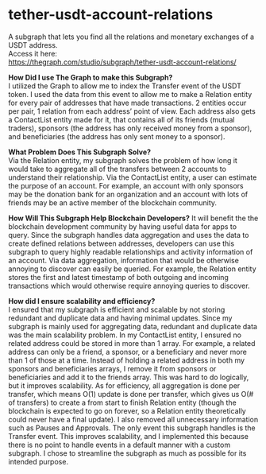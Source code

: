 # tether-usdt-account-relations
 A subgraph that lets you find all the relations and monetary exchanges of a USDT address. \
Access it here: \
https://thegraph.com/studio/subgraph/tether-usdt-account-relations/


**How Did I use The Graph to make this Subgraph?**\
I utilized the Graph to allow me to index the Transfer event of the USDT token. I used the data from this event to allow me to make a Relation entity for every pair of addresses that have made transactions. 2 entities occur per pair, 1 relation from each address’ point of view. Each address also gets a ContactList entity made for it, that contains all of its friends (mutual traders), sponsors (the address has only received money from a sponsor), and beneficiaries (the address has only sent money to a sponsor).

**What Problem Does This Subgraph Solve?**\
Via the Relation entity, my subgraph solves the problem of how long it would take to aggregate all of the transfers between 2 accounts to understand their relationship.
Via the ContactList entity, a user can estimate the purpose of an account. For example, an account with only sponsors may be the donation bank for an organization and an account with lots of friends may be an active member of the blockchain community.


**How Will This Subgraph Help Blockchain Developers?**
It will benefit the the blockchain development community by having useful data for apps to query. Since the subgraph handles data aggregation and uses the data to create defined relations between addresses, developers can use this subgraph to query highly readable relationships and activity information of an account. Via data aggregation, information that would be otherwise annoying to discover can easily be queried. For example, the Relation entity stores the first and latest timestamp of both outgoing and incoming transactions which would otherwise require annoying queries to discover.

**How did I ensure scalability and efficiency?**\
I ensured that my subgraph is efficient and scalable by not storing redundant and duplicate data and having minimal updates. 
Since my subgraph is mainly used for aggregating data, redundant and duplicate data was the main scalability problem. In my ContactList entity, I ensured no related address could be stored in more than 1 array. For example, a related address can only be a friend, a sponsor, or a beneficiary and never more than 1 of those at a time. Instead of holding a related address in both my sponsors and beneficiaries arrays, I remove it from sponsors or beneficiaries and add it to the friends array. This was hard to do logically, but it improves scalability.
As for efficiency, all aggregation is done per transfer, which means O(1) update is done per transfer, which gives us O(# of transfers) to create a from start to finish Relation entity (though the blockchain is expected to go on forever, so a Relation entity theoretically could never have a final update).
I also removed all unnecessary information such as Pauses and Approvals. The only event this subgraph handles is the Transfer event. This improves scalability, and I implemented this because there is no point to handle events in a default manner with a custom subgraph. I chose to streamline the subgraph as much as possible for its intended purpose.

